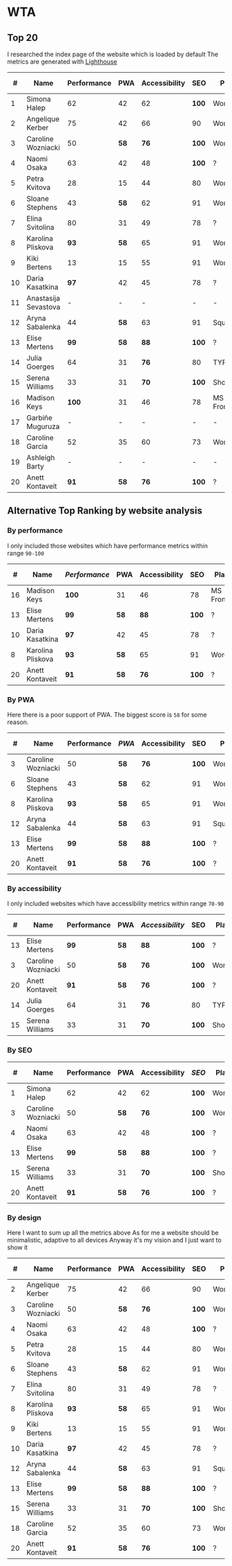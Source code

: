 # WTA

## Top 20

I researched the index page of the website which is loaded by default
The metrics are generated with [Lighthouse](https://developers.google.com/web/tools/lighthouse/)

| \# | Name | Performance | PWA | Accessibility | SEO | Platform | JS Framework | Link |
| --- | --- | --- | --- | --- | --- | --- | --- | --- |
| 1 | Simona Halep | 62 | 42 | 62 | __100__ | Wordpress | jQuery | [simona-halep.net](http://www.simona-halep.net/) |
| 2 | Angelique Kerber | 75 | 42 | 66 | 90 | Wordpress | jQuery | [angelique-kerber.de/en/](http://www.angelique-kerber.de/en/) |
| 3 | Caroline Wozniacki | 50 | __58__ | __76__ | __100__ | Wordpress | jQuery | [carolinewozniacki.com](https://carolinewozniacki.com/) |
| 4 | Naomi Osaka | 63 | 42 | 48 | __100__ | ? | jQuery | [naomiosaka.com/en/](http://www.naomiosaka.com/en/) |
| 5 | Petra Kvitova | 28 | 15 | 44 | 80 | Wordpress | jQuery | [http://petrakvitova.net/](http://petrakvitova.net/) |
| 6 | Sloane Stephens | 43 | __58__ | 62 | 91 | Wordpress | jQuery | [sloanestephens.com](https://sloanestephens.com/) | 
| 7 | Elina Svitolina | 80 | 31 | 49 | 78 | ? | jQuery | [http://svitolina.com/](http://svitolina.com/) |
| 8 | Karolina Pliskova | __93__ | __58__ | 65 | 91 | Wordpress | jQuery | [karolina-pliskova.com/en/](https://www.karolina-pliskova.com/en/) |
| 9 | Kiki Bertens | 13 | 15 | 55 | 91 | Wordpress | TweenMax, jQuery | [kikibertens.nl/?lang=en](http://www.kikibertens.nl/?lang=en) |
| 10 | Daria Kasatkina | __97__ | 42 | 45 | 78 | ? | jQuery + Lua | [kasatkina.net/](http://www.kasatkina.net/) |
| 11 | Anastasija Sevastova | - | - | - | - | - | - | no website |
| 12 | Aryna Sabalenka | 44 | __58__ | 63 | 91 | Squarespace | YUI | [arynasabalenka.com](https://arynasabalenka.com/) |
| 13 | Elise Mertens | __99__ | __58__ | __88__ | __100__ | ? | Vue | [elisemertens.be](https://www.elisemertens.be/) |
| 14 | Julia Goerges | 64 | 31 | __76__ | 80 | TYPO3 | Prototype | [julia-goerges.com](http://www.julia-goerges.com/) |
| 15 | Serena Williams | 33 | 31 | __70__ | __100__ | Shopify | Handlebars | [serenawilliams.com](https://www.serenawilliams.com/) |
| 16 | Madison Keys | __100__ | 31 | 46 | 78 | MS FrontPage | - | [madisonkeys.com/index.htm](http://www.madisonkeys.com/index.htm) |
| 17 | Garbiñe Muguruza | - | - | - | - | - | - | [garbinesapp.com (down now)](https://www.garbinesapp.com/) |
| 18 | Caroline Garcia | 52 | 35 | 60 | 73 | Wordpress | jQuery | [caro-garcia.com/en/](http://www.caro-garcia.com/en/) |
| 19 | Ashleigh Barty | - | - | - | - | - | - | no website |
| 20 | Anett Kontaveit | __91__ | __58__ | __76__ | __100__ | ? | jQuery | [anettkontaveit.ee/en](https://www.anettkontaveit.ee/en) | 

## Alternative Top Ranking by website analysis

### By performance

I only included those websites which have performance metrics within range `90-100`

| \# | Name | *__Performance__* | PWA | Accessibility | SEO | Platform | JS Framework | Link |
| --- | --- | --- | --- | --- | --- | --- | --- | --- |
| 16 | Madison Keys | __100__ | 31 | 46 | 78 | MS FrontPage | - | [madisonkeys.com/index.htm](http://www.madisonkeys.com/index.htm) |
| 13 | Elise Mertens | __99__ | __58__ | __88__ | __100__ | ? | Vue | [elisemertens.be](https://www.elisemertens.be/) |
| 10 | Daria Kasatkina | __97__ | 42 | 45 | 78 | ? | jQuery + Lua | [kasatkina.net/](http://www.kasatkina.net/) |
| 8 | Karolina Pliskova | __93__ | __58__ | 65 | 91 | Wordpress | jQuery | [karolina-pliskova.com/en/](https://www.karolina-pliskova.com/en/) |
| 20 | Anett Kontaveit | __91__ | __58__ | __76__ | __100__ | ? | jQuery | [anettkontaveit.ee/en](https://www.anettkontaveit.ee/en) | 

### By PWA

Here there is a poor support of PWA. The biggest score is `58` for some reason.

| \# | Name | Performance | *__PWA__* | Accessibility | SEO | Platform | JS Framework | Link |
| --- | --- | --- | --- | --- | --- | --- | --- | --- |
| 3 | Caroline Wozniacki | 50 | __58__ | __76__ | __100__ | Wordpress | jQuery | [carolinewozniacki.com](https://carolinewozniacki.com/) |
| 6 | Sloane Stephens | 43 | __58__ | 62 | 91 | Wordpress | jQuery | [sloanestephens.com](https://sloanestephens.com/) | 
| 8 | Karolina Pliskova | __93__ | __58__ | 65 | 91 | Wordpress | jQuery | [karolina-pliskova.com/en/](https://www.karolina-pliskova.com/en/) |
| 12 | Aryna Sabalenka | 44 | __58__ | 63 | 91 | Squarespace | YUI | [arynasabalenka.com](https://arynasabalenka.com/) |
| 13 | Elise Mertens | __99__ | __58__ | __88__ | __100__ | ? | Vue | [elisemertens.be](https://www.elisemertens.be/) |
| 20 | Anett Kontaveit | __91__ | __58__ | __76__ | __100__ | ? | jQuery | [anettkontaveit.ee/en](https://www.anettkontaveit.ee/en) | 

### By accessibility

I only included websites which have accessibility metrics within range `70-90`

| \# | Name | Performance | PWA | *__Accessibility__* | SEO | Platform | JS Framework | Link |
| --- | --- | --- | --- | --- | --- | --- | --- | --- |
| 13 | Elise Mertens | __99__ | __58__ | __88__ | __100__ | ? | Vue | [elisemertens.be](https://www.elisemertens.be/) |
| 3 | Caroline Wozniacki | 50 | __58__ | __76__ | __100__ | Wordpress | jQuery | [carolinewozniacki.com](https://carolinewozniacki.com/) |
| 20 | Anett Kontaveit | __91__ | __58__ | __76__ | __100__ | ? | jQuery | [anettkontaveit.ee/en](https://www.anettkontaveit.ee/en) | 
| 14 | Julia Goerges | 64 | 31 | __76__ | 80 | TYPO3 | Prototype | [julia-goerges.com](http://www.julia-goerges.com/) |
| 15 | Serena Williams | 33 | 31 | __70__ | __100__ | Shopify | Handlebars | [serenawilliams.com](https://www.serenawilliams.com/) |

### By SEO

| \# | Name | Performance | PWA | Accessibility | *__SEO__* | Platform | JS Framework | Link |
| --- | --- | --- | --- | --- | --- | --- | --- | --- |
| 1 | Simona Halep | 62 | 42 | 62 | __100__ | Wordpress | jQuery | [simona-halep.net](http://www.simona-halep.net/) |
| 3 | Caroline Wozniacki | 50 | __58__ | __76__ | __100__ | Wordpress | jQuery | [carolinewozniacki.com](https://carolinewozniacki.com/) |
| 4 | Naomi Osaka | 63 | 42 | 48 | __100__ | ? | jQuery | [naomiosaka.com/en/](http://www.naomiosaka.com/en/) |
| 13 | Elise Mertens | __99__ | __58__ | __88__ | __100__ | ? | Vue | [elisemertens.be](https://www.elisemertens.be/) |
| 15 | Serena Williams | 33 | 31 | __70__ | __100__ | Shopify | Handlebars | [serenawilliams.com](https://www.serenawilliams.com/) |
| 20 | Anett Kontaveit | __91__ | __58__ | __76__ | __100__ | ? | jQuery | [anettkontaveit.ee/en](https://www.anettkontaveit.ee/en) | 

### By design

Here I want to sum up all the metrics above
As for me a website should be minimalistic, adaptive to all devices
Anyway it's my vision and I just want to show it

| \# | Name | Performance | PWA | Accessibility | SEO | Platform | JS Framework | Link |
| --- | --- | --- | --- | --- | --- | --- | --- | --- |
| 2 | Angelique Kerber | 75 | 42 | 66 | 90 | Wordpress | jQuery | [angelique-kerber.de/en/](http://www.angelique-kerber.de/en/) |
| 3 | Caroline Wozniacki | 50 | __58__ | __76__ | __100__ | Wordpress | jQuery | [carolinewozniacki.com](https://carolinewozniacki.com/) |
| 4 | Naomi Osaka | 63 | 42 | 48 | __100__ | ? | jQuery | [naomiosaka.com/en/](http://www.naomiosaka.com/en/) |
| 5 | Petra Kvitova | 28 | 15 | 44 | 80 | Wordpress | jQuery | [http://petrakvitova.net/](http://petrakvitova.net/) |
| 6 | Sloane Stephens | 43 | __58__ | 62 | 91 | Wordpress | jQuery | [sloanestephens.com](https://sloanestephens.com/) | 
| 7 | Elina Svitolina | 80 | 31 | 49 | 78 | ? | jQuery | [http://svitolina.com/](http://svitolina.com/) |
| 8 | Karolina Pliskova | __93__ | __58__ | 65 | 91 | Wordpress | jQuery | [karolina-pliskova.com/en/](https://www.karolina-pliskova.com/en/) |
| 9 | Kiki Bertens | 13 | 15 | 55 | 91 | Wordpress | TweenMax, jQuery | [kikibertens.nl/?lang=en](http://www.kikibertens.nl/?lang=en) |
| 10 | Daria Kasatkina | __97__ | 42 | 45 | 78 | ? | jQuery + Lua | [kasatkina.net/](http://www.kasatkina.net/) |
| 12 | Aryna Sabalenka | 44 | __58__ | 63 | 91 | Squarespace | YUI | [arynasabalenka.com](https://arynasabalenka.com/) |
| 13 | Elise Mertens | __99__ | __58__ | __88__ | __100__ | ? | Vue | [elisemertens.be](https://www.elisemertens.be/) |
| 15 | Serena Williams | 33 | 31 | __70__ | __100__ | Shopify | Handlebars | [serenawilliams.com](https://www.serenawilliams.com/) |
| 18 | Caroline Garcia | 52 | 35 | 60 | 73 | Wordpress | jQuery | [caro-garcia.com/en/](http://www.caro-garcia.com/en/) |
| 20 | Anett Kontaveit | __91__ | __58__ | __76__ | __100__ | ? | jQuery | [anettkontaveit.ee/en](https://www.anettkontaveit.ee/en) | 
  
